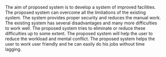 The aim of proposed system is to develop a system of improved facilities. The proposed system can overcome all the limitations of the existing system. The system provides proper security and reduces the manual work. The existing system has several disadvantages and many more difficulties to work well. The proposed system tries to eliminate or reduce these difficulties up to some extent. The proposed system will help the user to reduce the workload and mental conflict. The proposed system helps the user to work user friendly and he can easily do his jobs without time lagging.
